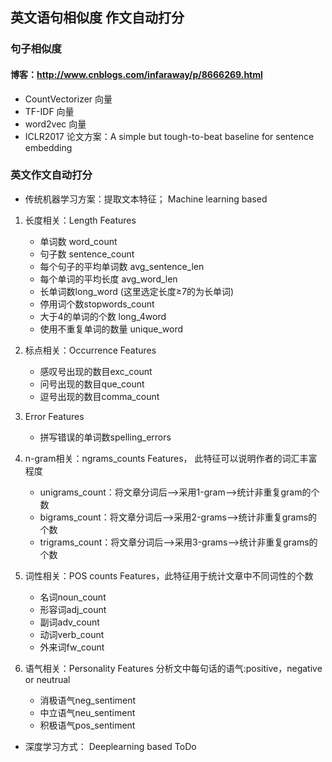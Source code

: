 ## 英文语句相似度 作文自动打分

### 句子相似度
#### 博客：http://www.cnblogs.com/infaraway/p/8666269.html
- CountVectorizer 向量
- TF-IDF 向量
- word2vec 向量
- ICLR2017 论文方案：A simple but tough-to-beat baseline for sentence embedding


### 英文作文自动打分

- 传统机器学习方案：提取文本特征； Machine learning based

 1. 长度相关：Length Features
    - 单词数 word_count
    - 句子数 sentence_count
    - 每个句子的平均单词数 avg_sentence_len
    - 每个单词的平均长度 avg_word_len
    - 长单词数long_word (这里选定长度≥7的为长单词)
    - 停用词个数stopwords_count
    - 大于4的单词的个数 long_4word
    - 使用不重复单词的数量 unique_word

 2. 标点相关：Occurrence Features
    - 感叹号出现的数目exc_count
    - 问号出现的数目que_count
    - 逗号出现的数目comma_count

 3. Error Features
    - 拼写错误的单词数spelling_errors

 4. n-gram相关：ngrams_counts Features， 此特征可以说明作者的词汇丰富程度
    - unigrams_count：将文章分词后-->采用1-gram-->统计非重复gram的个数
    - bigrams_count：将文章分词后-->采用2-grams-->统计非重复grams的个数
    - trigrams_count：将文章分词后-->采用3-grams-->统计非重复grams的个数

 5. 词性相关：POS counts Features，此特征用于统计文章中不同词性的个数
    - 名词noun_count
    - 形容词adj_count
    - 副词adv_count
    - 动词verb_count
    - 外来词fw_count

 6. 语气相关：Personality Features 分析文中每句话的语气:positive，negative or neutrual
    - 消极语气neg_sentiment
    - 中立语气neu_sentiment
    - 积极语气pos_sentiment

- 深度学习方式： Deeplearning based
 ToDo



